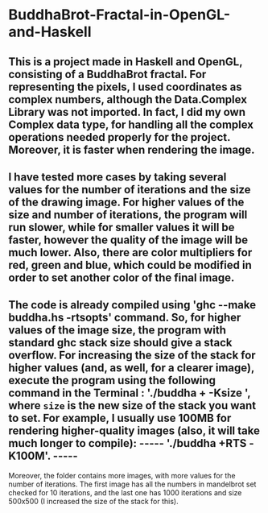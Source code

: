 BuddhaBrot-Fractal-in-OpenGL-and-Haskell
========================================

This is a project made in Haskell and OpenGL, consisting of a BuddhaBrot fractal. For representing the pixels, I used coordinates as complex numbers, although the Data.Complex Library was not imported. In fact, I did my own Complex data type, for handling all the complex operations needed properly for the project. Moreover, it is faster when rendering the image.
---------------------------------------
I have tested more cases by taking several values for the number of iterations and the size of the drawing image. For higher values of the size and number of iterations, the program will run slower, while for smaller values it will be faster, however the quality of the image will be much lower. Also, there are color multipliers for red, green and blue, which could be modified in order to set another color of the final image.
---------------------------------------
The code is already compiled using 'ghc --make buddha.hs -rtsopts' command. So, for higher values of the image size, the program with standard ghc stack size should give a stack overflow. For increasing the size of the stack for higher values (and, as well, for a clearer image), execute the program using the following command in the Terminal : './buddha + -Ksize ', where `size` is the new size of the stack you want to set. For example, I usually use 100MB for rendering higher-quality images (also, it will take much longer to compile): ----- './buddha +RTS -K100M'. -----
---------------------------------------
Moreover, the folder contains more images, with more values for the number of iterations. The first image has all the numbers in mandelbrot set checked for 10 iterations, and the last one has 1000 iterations and size 500x500 (I increased the size of the stack for this).
